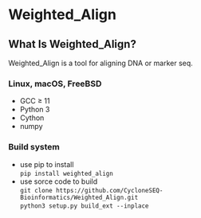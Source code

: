 # Weighted_Align

## What Is Weighted_Align?

Weighted_Align is a tool for aligning DNA or marker seq.

### Linux, macOS, FreeBSD
  * GCC ≥ 11
  * Python 3
  * Cython
  * numpy

### Build system
  * use pip to install  
  `pip install weighted_align`
  * use sorce code to build  
  `git clone https://github.com/CycloneSEQ-Bioinformatics/Weighted_Align.git`  
  `python3 setup.py build_ext --inplace`

